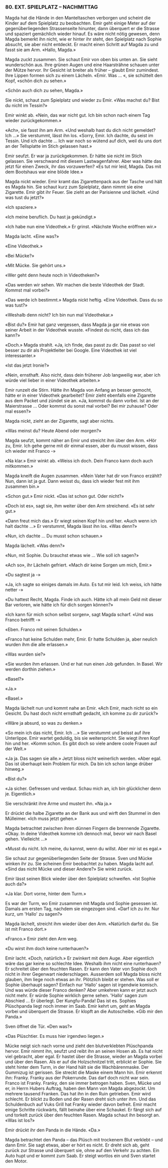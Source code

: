 ### 80. EXT. SPIELPLATZ – NACHMITTAG

Magda hat die Hände in den Manteltaschen verborgen und scheint die Kinder auf dem Spielplatz zu beobachten. Emir geht einige Meter auf der gegenüberliegenden Strassenseite hinunter, dann überquert er die Strasse und spaziert gemächlich wieder hinauf. Es wäre nicht nötig gewesen, denn Magda bemerkt ihn nicht, wie er hinter ihr steht, den Spielplatz nach Sophie absucht, sie aber nicht entdeckt. Er macht einen Schritt auf Magda zu und fasst sie am Arm. «Hallo, Magda.»

Magda zuckt zusammen. Sie schaut Emir von oben bis unten an. Sie sieht wunderschön aus. Ihre grünen Augen und eine Haarsträhne schauen unter der Mütze hervor. Ihr Gesicht ist breiter als früher – glaubt Emir zumindest. Ihre Lippen formen sich zu einem Lächeln. «Emir. Was ... «, sie schüttelt den Kopf, «schön dich zu sehen.»

«Schön auch dich zu sehen, Magda.»

Sie nickt, schaut zum Spielplatz und wieder zu Emir. «Was machst du? Bist du nicht im Tessin?» 

Emir winkt ab. «Nein, das war nicht gut. Ich bin schon nach einem Tag wieder zurückgekommen.»

«Ach», sie fasst ihn am Arm. «Und weshalb hast du dich nicht gemeldet? Ich ...» Sie verstummt, lässt ihn los. «Sorry, Emir. Ich dachte, du seist im Tessin. Und ich dachte ... Ich war noch so wütend auf dich, weil du uns dort an der Tellsplatte im Stich gelassen hast.»

Emir seufzt. Er war ja zurückgekommen. Er hätte sie nicht im Stich gelassen. Sie verschwand mit diesem Lastwagenfahrer. Aber was hätte das jetzt für einen Zweck, ihr das vorzuwerfen? «Es tut mir leid, Magda. Das mit dem Bootshaus war eine blöde Idee.»

Magda nickt wieder. Emir kramt das Zigarettenpack aus der Tasche und hält es Magda hin. Sie schaut kurz zum Spielplatz, dann nimmt sie eine Zigarette. Emir gibt ihr Feuer. Sie zieht an der Parisienne und lächelt. «Und was tust du jetzt?»

«Ich spaziere.»

«Ich meine beruflich. Du hast ja gekündigt.»

«Ich habe nun eine Videothek.» Er grinst. «Nächste Woche eröffnen wir.» 

Magda lacht. «Eine was?»

«Eine Videothek.»

«Bei Mücke?»

«Mit Mücke. Sie gehört uns.»

«Wer geht denn heute noch in Videotheken?»

«Das werden wir sehen. Wir machen die beste Videothek der Stadt. Kommst mal vorbei?»

«Das werde ich bestimmt.» Magda nickt heftig. «Eine Videothek. Dass du so was tust?»

«Weshalb denn nicht? Ich bin nun mal Videothekar.»

«Bist du?» Emir hat ganz vergessen, dass Magda ja gar nie etwas von seiner Arbeit in der Videothek wusste. «Findest du nicht, dass ich das kann?»

«Doch.» Magda strahlt. «Ja, ich finde, das passt zu dir. Das passt so viel besser zu dir als Projektleiter bei Google. Eine Videothek ist viel interessanter.»

«Ist das jetzt Ironie?»

«Nein, ernsthaft. Also nicht, dass dein früherer Job langweilig war, aber ich würde viel lieber in einer Videothek arbeiten.»

Emir runzelt die Stirn. Hätte ihn Magda von Anfang an besser gemocht, hätte er in einer Videothek gearbeitet? Emir zieht ebenfalls eine Zigarette aus dem Packet und zündet sie an. «Ja, kommst du dann vorbei. Ist an der Maierstrasse ... Oder kommst du sonst mal vorbei? Bei mir zuhause? Oder mal essen?»

Magda nickt, zieht an der Zigarette, sagt aber nichts.

«Was meinst du? Heute Abend oder morgen?»

Magda seufzt, kommt näher an Emir und streicht ihm über den Arm. «Hör zu, Emir. Ich gehe gerne mit dir einmal essen, aber du musst wissen, dass ich wieder mit Franco -»

«Na klar.» Emir winkt ab. «Weiss ich doch. Dein Franco kann doch auch mitkommen.»

Magda kneift die Augen zusammen. «Mein Vater hat dir von Franco erzählt? Nun, dann ist ja gut. Dann weisst du, dass ich wieder fest mit ihm zusammen bin.»

«Schon gut.» Emir nickt. «Das ist schon gut. Oder nicht?»

«Doch ist es», sagt sie, ihm weiter über den Arm streichend. «Es ist sehr gut.»

«Dann freut mich das.» Er wiegt seinen Kopf hin und her. «Auch wenn ich halt dachte ...» Er verstummt, Magda lässt ihn los. «Was denn?»

«Nun, ich dachte ... Du musst schon schauen.»

Magda lächelt. «Was denn?»

«Nun, mit Sophie. Du brauchst etwas wie ... Wie soll ich sagen?»

«Ach so», ihr Lächeln gefriert. «Mach dir keine Sorgen um mich, Emir.»

«Du sagtest ja -»

«Ja, ich sagte so einiges damals im Auto. Es tut mir leid. Ich weiss, ich hätte netter -»

«Du hattest Recht, Magda. Finde ich auch. Hätte ich all mein Geld mit dieser Bar verloren, wie hätte ich für dich sorgen können?»

«Ich kann für mich schon selbst sorgen», sagt Magda scharf. «Und was Franco betrifft -»

«Eben. Franco mit seinen Schulden.»

«Franco hat keine Schulden mehr, Emir. Er hatte Schulden ja, aber neulich wurden ihm die alle erlassen.»

«Was wurden sie?»

«Sie wurden ihm erlassen. Und er hat nun einen Job gefunden. In Basel. Wir werden dorthin ziehen.»

«Basel?»

«Ja.»

«Basel.»

Magda lächelt nun und kommt nahe an Emir. «Ach Emir, mach nicht so ein Gesicht. Du hast doch nicht ernsthaft gedacht, ich komme zu dir zurück?»

«Wäre ja absurd, so was zu denken.»

«So mein ich das nicht, Emir. Ich ...» Sie verstummt und beisst auf ihre Unterlippe. Emir wartet geduldig, bis sie weiterspricht. Sie wiegt ihren Kopf hin und her. «Komm schon. Es gibt doch so viele andere coole Frauen auf der Welt.»

«Ja ja. Das sagen sie alle.» Jetzt bloss nicht weinerlich werden. «Aber egal. Das ist überhaupt kein Problem für mich. Da bin ich schon lange drüber hinweg.»

«Bist du?»

«Ja sicher. Gefressen und verdaut. Schau mich an, ich bin glücklicher denn je. Eigentlich.» 

Sie verschränkt ihre Arme und mustert ihn. «Na ja.»

Er drückt die halbe Zigarette an der Bank aus und wirft den Stummel in den Mülleimer. «Ich muss jetzt gehen.»

Magda betrachtet zwischen ihren dünnen Fingern die brennende Zigarette. «Okay. In deine Videothek komme ich dennoch mal, bevor wir nach Basel gehen. Vielleicht ...»

«Musst du nicht. Ich meine, du kannst, wenn du willst. Aber mir ist es egal.»

Sie schaut zur gegenüberliegenden Seite der Strasse. Sven und Mücke winken ihr zu. Sie scheinen Emir beobachtet zu haben. Magda lacht auf. «Sind das nicht Mücke und dieser Andere?» Sie winkt zurück.

Emir lässt seinen Blick wieder über den Spielplatz schweifen. «Ist Sophie auch da?»

«Ja klar. Dort vorne, hinter dem Turm.»

Es war der Turm, wo Emir zusammen mit Magda und Sophie gesessen ist. Damals am ersten Tag, nachdem sie eingezogen sind. «Darf ich zu ihr. Nur kurz, um 'Hallo' zu sagen?»

Magda lächelt, streicht ihm wieder über den Arm. «Natürlich darfst du. Sie ist mit Franco dort.»

«Franco.» Emir zieht den Arm weg.

«Du wirst ihm doch keine runterhauen?»

Emir lacht. «Doch, natürlich.» Er zwinkert mit dem Auge. Aber eigentlich wäre das gar keine so schlechte Idee. Weshalb ihm nicht eine runterhauen? Er schreitet über den feuchten Rasen. Er kann den Vater von Sophie doch nicht in ihrer Gegenwart niederschlagen. Ausserdem soll Magda bloss nicht glauben, ihm liege noch etwas an ihr. Plötzlich bleibt er stehen. Was soll er Sophie überhaupt sagen? Einfach nur 'Hallo' sagen ist irgendwie komisch. Und was würde dieser Franco denken? Aber umkehren kann er jetzt auch nicht mehr. Er würde Sophie wirklich gerne sehen. 'Hallo' sagen zum Abschied ... Er überlegt. Der Kungfu-Panda! Das ist es. Sophies Plüschpanda liegt noch immer im Saab. Emir kehrt um, geht an Magda vorbei und überquert die Strasse. Er klopft an die Autoscheibe. «Gib mir den Panda.»

Sven öffnet die Tür. «Den was?»

«Das Plüschtier. Es muss hier irgendwo liegen.»

Mücke neigt sich nach vorne und zieht den blutverklebten Plüschpanda hervor. Emir nimmt ihn, seufzt und reibt ihn an seinen Hosen ab. Es hat nicht viel gebracht, aber egal. Er hastet über die Strasse, wieder an Magda vorbei und über den Rasen. Als er auf die Holzschnitzel tritt, erblickt er Sophie. Sie steht hinter dem Turm, in der Hand hält sie die Wachbärenmaske. Der Gummizug ist gerissen. Sie streckt die Maske einem Mann hin. Emir erkennt ihn: Franky. Franky aus der Pokerrunde. Das darf doch nicht war sein. Franco ist Franky. Franky, den sie immer betrogen haben. Sven, Mücke und er, in Herrn Hubers Auftrag, haben den Mann von Magda abgezockt. Um mehrere tausend Franken. Das hat ihn in den Ruin getrieben. Emir wird schlecht. Er blickt zu Boden und der Rasen dreht sich unter ihm. Und das Schuldenbuch auf Vuks Grill hat Franky wieder davon befreit. Emir macht einige Schritte rückwärts, fällt beinahe über eine Schaukel. Er fängt sich auf und torkelt zurück über den feuchten Rasen. Magda schaut ihn besorgt an. «Was ist los?»

Emir drückt ihr den Panda in die Hände. «Da.»

Magda betrachtet den Panda – das Plüsch mit trockenem Blut verklebt – und dann Emir. Sie sagt etwas, aber er hört es nicht. Er dreht sich ab, geht zurück zur Strasse und überquert sie, ohne auf den Verkehr zu achten. Ein Auto hupt und er kommt zum Saab. Er steigt wortlos ein und Sven startet den Motor.
